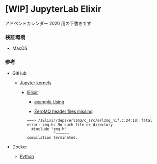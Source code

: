 # [WIP] JupyterLab Elixir

アドベントカレンダー 2020 用の下書きです

### 検証環境

- MacOS

### 参考

- GitHub

  - [Jupyter kernels](https://github.com/jupyter/jupyter/wiki/Jupyter-kernels)

    - [IElixir](https://github.com/pprzetacznik/IElixir)

      - [example Using](https://github.com/pprzetacznik/IElixir/blob/master/resources/example.ipynb)

      - [ZeroMQ header files missing](https://github.com/pprzetacznik/IElixir#zeromq-header-files-missing)

      ```terminal
      ===> /IElixir/deps/erlzmq/c_src/erlzmq_nif.c:24:10: fatal error: zmq.h: No such file or directory
        #include "zmq.h"
                  ^~~~~~~
      compilation terminated.
      ```

- Docker

  - [Python](https://hub.docker.com/_/python)
